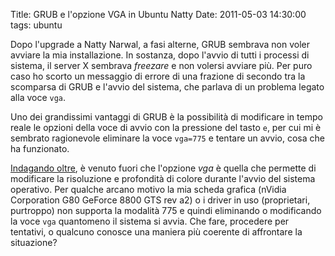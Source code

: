 Title: GRUB e l'opzione VGA in Ubuntu Natty
Date:  2011-05-03 14:30:00
tags: ubuntu

Dopo l'upgrade a Natty Narwal, a fasi alterne, GRUB sembrava non voler avviare la mia installazione. In sostanza, dopo l'avvio di tutti i processi di sistema, il server X sembrava _freezare_ e non volersi avviare più. Per puro caso ho scorto un messaggio di errore di una frazione di secondo tra la scomparsa di GRUB e l'avvio del sistema, che parlava di un problema legato alla voce `vga`.

Uno dei grandissimi vantaggi di GRUB è la possibilità di modificare in tempo reale le opzioni della voce di avvio con la pressione del tasto `e`, per cui mi è sembrato ragionevole eliminare la voce `vga=775` e tentare un avvio, cosa che ha funzionato.

[Indagando oltre][1], è venuto fuori che l'opzione _vga_ è quella che permette di modificare la risoluzione e profondità di colore durante l'avvio del sistema operativo. Per qualche arcano motivo la mia scheda grafica (nVidia Corporation G80 GeForce 8800 GTS rev a2) o i driver in uso (proprietari, purtroppo) non supporta la modalità 775 e quindi eliminando o modificando la voce `vga` quantomeno il sistema si avvia. Che fare, procedere per tentativi, o qualcuno conosce una maniera più coerente di affrontare la situazione?

   [1]: http://pierre.baudu.in/other/grub.vga.modes.html

